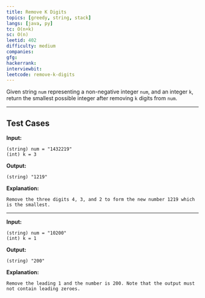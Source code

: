 ```yaml
---
title: Remove K Digits
topics: [greedy, string, stack]
langs: [java, py]
tc: O(n+k)
sc: O(n)
leetid: 402
difficulty: medium
companies: 
gfg: 
hackerrank: 
interviewbit: 
leetcode: remove-k-digits
---
```


Given string `num` representing a non-negative integer `num`, and an integer `k`, 
return the smallest possible integer after removing `k` digits from `num`.

---

## Test Cases

**Input:**
```
(string) num = "1432219"
(int) k = 3
```

**Output:**
```
(string) "1219"
```

**Explanation:**
```
Remove the three digits 4, 3, and 2 to form the new number 1219 which is the smallest.
```

---

**Input:**
```
(string) num = "10200"
(int) k = 1
```

**Output:**
```
(string) "200"
```

**Explanation:**
```
Remove the leading 1 and the number is 200. Note that the output must not contain leading zeroes.
```
